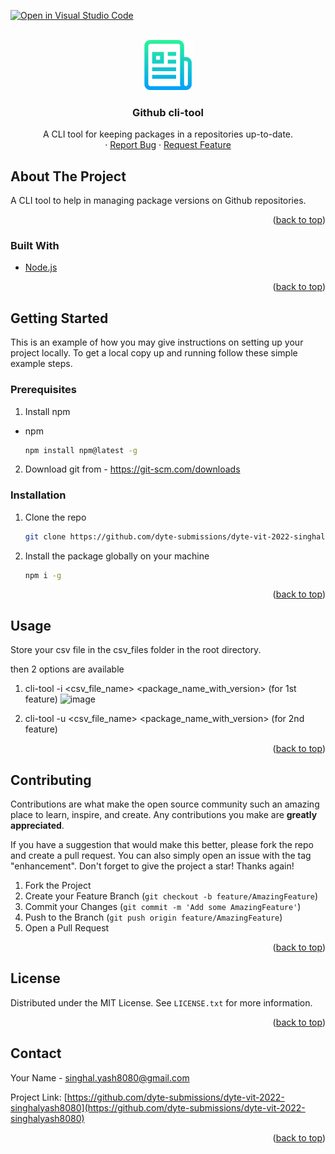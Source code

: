 [![Open in Visual Studio Code](https://classroom.github.com/assets/open-in-vscode-c66648af7eb3fe8bc4f294546bfd86ef473780cde1dea487d3c4ff354943c9ae.svg)](https://classroom.github.com/online_ide?assignment_repo_id=7951826&assignment_repo_type=AssignmentRepo)
<div id="top"></div>



<!-- PROJECT LOGO -->
<br />
<div align="center">
  <a href="https://github.com/github_username/repo_name">
    <img src="images/logo.png" alt="Logo" width="80" height="80">
  </a>

<h3 align="center">Github cli-tool</h3>

  <p align="center">
    A CLI tool for keeping packages in a repositories up-to-date.
    <br />
    ·
    <a href="https://github.com/dyte-submissions/dyte-vit-2022-singhalyash8080/issues">Report Bug</a>
    ·
    <a href="https://github.com/dyte-submissions/dyte-vit-2022-singhalyash8080/issues">Request Feature</a>
  </p>
</div>



<!-- ABOUT THE PROJECT -->
## About The Project

A CLI tool to help in managing package versions on Github repositories.

<p align="right">(<a href="#top">back to top</a>)</p>



### Built With

* [Node.js](https://nodejs.org/)

<p align="right">(<a href="#top">back to top</a>)</p>



<!-- GETTING STARTED -->
## Getting Started

This is an example of how you may give instructions on setting up your project locally.
To get a local copy up and running follow these simple example steps.

### Prerequisites

1. Install npm
* npm
  ```sh
  npm install npm@latest -g
  ```
2. Download git from - https://git-scm.com/downloads

### Installation

1. Clone the repo
   ```sh
   git clone https://github.com/dyte-submissions/dyte-vit-2022-singhalyash8080
   ```
2. Install the package globally on your machine
   ```sh
   npm i -g
   ```

<p align="right">(<a href="#top">back to top</a>)</p>



<!-- USAGE EXAMPLES -->
## Usage

Store your csv file in the csv_files folder in the root directory.

then 2 options are available

1. cli-tool -i <csv_file_name> <package_name_with_version> (for 1st feature)
![image](https://user-images.githubusercontent.com/60805305/171470791-a6f9456b-a467-4792-a7e3-39ca8b89c233.png)

3. cli-tool -u <csv_file_name> <package_name_with_version> (for 2nd feature)

<p align="right">(<a href="#top">back to top</a>)</p>

<!-- CONTRIBUTING -->
## Contributing

Contributions are what make the open source community such an amazing place to learn, inspire, and create. Any contributions you make are **greatly appreciated**.

If you have a suggestion that would make this better, please fork the repo and create a pull request. You can also simply open an issue with the tag "enhancement".
Don't forget to give the project a star! Thanks again!

1. Fork the Project
2. Create your Feature Branch (`git checkout -b feature/AmazingFeature`)
3. Commit your Changes (`git commit -m 'Add some AmazingFeature'`)
4. Push to the Branch (`git push origin feature/AmazingFeature`)
5. Open a Pull Request

<p align="right">(<a href="#top">back to top</a>)</p>



<!-- LICENSE -->
## License

Distributed under the MIT License. See `LICENSE.txt` for more information.

<p align="right">(<a href="#top">back to top</a>)</p>



<!-- CONTACT -->
## Contact

Your Name - singhal.yash8080@gmail.com

Project Link: [https://github.com/dyte-submissions/dyte-vit-2022-singhalyash8080](https://github.com/dyte-submissions/dyte-vit-2022-singhalyash8080)

<p align="right">(<a href="#top">back to top</a>)</p>



<!-- MARKDOWN LINKS & IMAGES -->
<!-- https://www.markdownguide.org/basic-syntax/#reference-style-links -->
[contributors-shield]: https://img.shields.io/github/contributors/github_username/repo_name.svg?style=for-the-badge
[contributors-url]: https://github.com/github_username/repo_name/graphs/contributors
[forks-shield]: https://img.shields.io/github/forks/github_username/repo_name.svg?style=for-the-badge
[forks-url]: https://github.com/github_username/repo_name/network/members
[stars-shield]: https://img.shields.io/github/stars/github_username/repo_name.svg?style=for-the-badge
[stars-url]: https://github.com/github_username/repo_name/stargazers
[issues-shield]: https://img.shields.io/github/issues/github_username/repo_name.svg?style=for-the-badge
[issues-url]: https://github.com/github_username/repo_name/issues
[license-shield]: https://img.shields.io/github/license/github_username/repo_name.svg?style=for-the-badge
[license-url]: https://github.com/github_username/repo_name/blob/master/LICENSE.txt
[linkedin-shield]: https://img.shields.io/badge/-LinkedIn-black.svg?style=for-the-badge&logo=linkedin&colorB=555
[linkedin-url]: https://linkedin.com/in/linkedin_username
[product-screenshot]: images/screenshot.png

